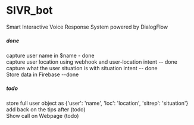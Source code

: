 # SIVR_bot
Smart Interactive Voice Response System powered by DialogFlow  

##### done
capture user name in $name  - done  
capture user location using webhook and user-location intent -- done  
capture what the user situation is with situation intent -- done  
Store data in Firebase --done

##### todo
store full user object as {'user': 'name', 'loc': 'location', 'sitrep': 'situation'}  
add back on the tips after (todo)  
Show call on Webpage  (todo)  



